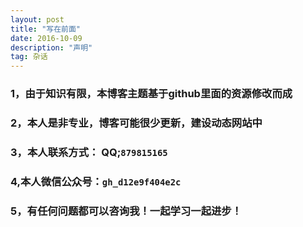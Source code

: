 ```yaml
---
layout: post
title: "写在前面"
date: 2016-10-09 
description: "声明"
tag: 杂话 
---
```


	
	
### 1，由于知识有限，本博客主题基于github里面的资源修改而成

### 2，本人是非专业，博客可能很少更新，建设动态网站中

### 3，本人联系方式： QQ;`879815165`

### 4,本人微信公众号：`gh_d12e9f404e2c`

### 5，有任何问题都可以咨询我！一起学习一起进步！

